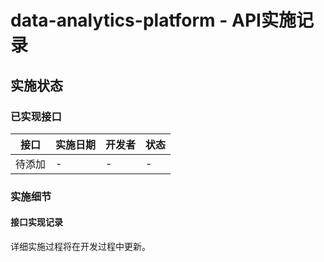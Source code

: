 # data-analytics-platform - API实施记录

## 实施状态

### 已实现接口

| 接口 | 实施日期 | 开发者 | 状态 |
|------|----------|--------|------|
| 待添加 | - | - | - |

### 实施细节

#### 接口实现记录

详细实施过程将在开发过程中更新。
